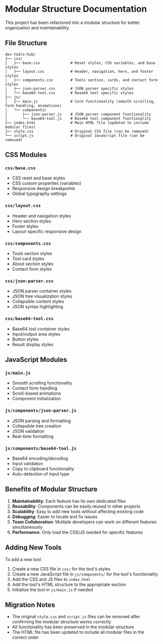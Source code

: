 # Modular Structure Documentation

This project has been refactored into a modular structure for better organization and maintainability.

## File Structure

```
dev-tools-hub/
├── css/
│   ├── base.css              # Reset styles, CSS variables, and base styles
│   ├── layout.css            # Header, navigation, hero, and footer styles
│   ├── components.css        # Tools section, cards, and contact form styles
│   ├── json-parser.css       # JSON parser specific styles
│   └── base64-tool.css       # Base64 tool specific styles
├── js/
│   ├── main.js               # Core functionality (smooth scrolling, form handling, animations)
│   └── components/
│       ├── json-parser.js    # JSON parser component functionality
│       └── base64-tool.js    # Base64 tool component functionality
├── index.html                # Main HTML file (updated to include modular files)
├── style.css                 # Original CSS file (can be removed)
└── script.js                 # Original JavaScript file (can be removed)
```

## CSS Modules

### `css/base.css`
- CSS reset and base styles
- CSS custom properties (variables)
- Responsive design breakpoints
- Global typography settings

### `css/layout.css`
- Header and navigation styles
- Hero section styles
- Footer styles
- Layout-specific responsive design

### `css/components.css`
- Tools section styles
- Tool card styles
- About section styles
- Contact form styles

### `css/json-parser.css`
- JSON parser container styles
- JSON tree visualization styles
- Collapsible content styles
- JSON syntax highlighting

### `css/base64-tool.css`
- Base64 tool container styles
- Input/output area styles
- Button styles
- Result display styles

## JavaScript Modules

### `js/main.js`
- Smooth scrolling functionality
- Contact form handling
- Scroll-based animations
- Component initialization

### `js/components/json-parser.js`
- JSON parsing and formatting
- Collapsible tree creation
- JSON validation
- Real-time formatting

### `js/components/base64-tool.js`
- Base64 encoding/decoding
- Input validation
- Copy to clipboard functionality
- Auto-detection of input type

## Benefits of Modular Structure

1. **Maintainability**: Each feature has its own dedicated files
2. **Reusability**: Components can be easily reused in other projects
3. **Scalability**: Easy to add new tools without affecting existing code
4. **Debugging**: Easier to locate and fix issues
5. **Team Collaboration**: Multiple developers can work on different features simultaneously
6. **Performance**: Only load the CSS/JS needed for specific features

## Adding New Tools

To add a new tool:

1. Create a new CSS file in `css/` for the tool's styles
2. Create a new JavaScript file in `js/components/` for the tool's functionality
3. Add the CSS and JS files to `index.html`
4. Add the tool's HTML structure to the appropriate section
5. Initialize the tool in `js/main.js` if needed

## Migration Notes

- The original `style.css` and `script.js` files can be removed after confirming the modular structure works correctly
- All functionality has been preserved in the modular structure
- The HTML file has been updated to include all modular files in the correct order 